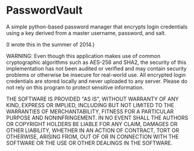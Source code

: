 # PasswordVault
A simple python-based password manager that encrypts login credentials using a key derived from a master username, password, and salt.

(I wrote this in the summer of 2014.)

WARNING: Even though this application makes use of common cryptographic algorithms such as AES-256 and SHA2, the security of this implementation has not been audited or verified and may contain security problems or otherwise be insecure for real-world use. All encrypted login credentials are stored locally and never uploaded to any server. Please do not rely on this program to protect sensitive information.

THE SOFTWARE IS PROVIDED "AS IS", WITHOUT WARRANTY OF ANY KIND, EXPRESS OR
IMPLIED, INCLUDING BUT NOT LIMITED TO THE WARRANTIES OF MERCHANTABILITY,
FITNESS FOR A PARTICULAR PURPOSE AND NONINFRINGEMENT. IN NO EVENT SHALL THE
AUTHORS OR COPYRIGHT HOLDERS BE LIABLE FOR ANY CLAIM, DAMAGES OR OTHER
LIABILITY, WHETHER IN AN ACTION OF CONTRACT, TORT OR OTHERWISE, ARISING FROM,
OUT OF OR IN CONNECTION WITH THE SOFTWARE OR THE USE OR OTHER DEALINGS IN THE
SOFTWARE.
